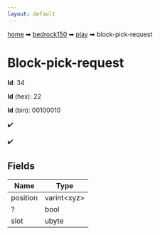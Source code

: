 ```yaml
---
layout: default
---
```


[home](/) ➡ [bedrock150](/protocol/bedrock150) ➡ [play](/protocol/bedrock150/play) ➡ block-pick-request

# Block-pick-request

**Id**: 34

**Id** (hex): 22

**Id** (bin): 00100010

✔️

✔️

## Fields

Name | Type
---|---
position | varint&lt;xyz&gt;
? | bool
slot | ubyte

